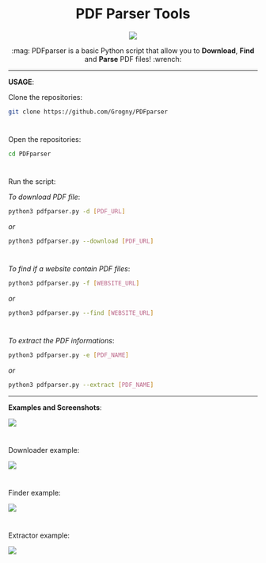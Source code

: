 <h1 align="center">PDF Parser Tools</h1>

<p align="center">
  <img src="https://github.com/Grogny/image-video-gif/blob/main/pdfparserstyle.png">
</p>

<p align="center">
  :mag: PDFparser is a basic Python script that allow you to <strong>Download</strong>, <strong>Find</strong> and <strong>Parse</strong> PDF files! :wrench:
</p>

---
**USAGE**:

Clone the repositories:
```bash
git clone https://github.com/Grogny/PDFparser
```

#
Open the repositories:
```bash
cd PDFparser
```

#
Run the script:

*To download PDF file*:
```bash
python3 pdfparser.py -d [PDF_URL]
```
*or*
```bash
python3 pdfparser.py --download [PDF_URL]
```

#
*To find if a website contain PDF files*:
```bash
python3 pdfparser.py -f [WEBSITE_URL]
```
*or*
```bash
python3 pdfparser.py --find [WEBSITE_URL]
```

#
*To extract the PDF informations*:
```bash
python3 pdfparser.py -e [PDF_NAME]
```
*or*
```bash
python3 pdfparser.py --extract [PDF_NAME]
```

---
**Examples and Screenshots**:

<img src="https://github.com/Grogny/image-video-gif/blob/main/PDFparserpic.png">

#
Downloader example:
<p align="left">
  <img src="https://github.com/Grogny/image-video-gif/blob/main/downloadsample.png">
</p>

#
Finder example:
<p align="left">
  <img src="https://github.com/Grogny/image-video-gif/blob/main/findsample.png">
</p>

#
Extractor example:
<p align="left">
  <img src="https://github.com/Grogny/image-video-gif/blob/main/extractsample.png">
</p>

